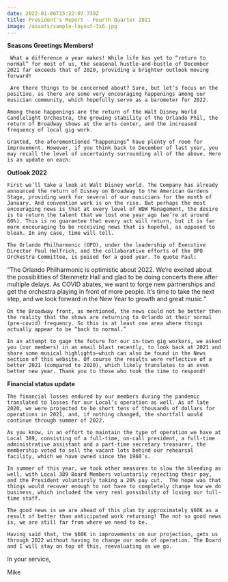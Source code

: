 ```yaml
---
date: 2022-01-06T15:22:07.739Z
title: President's Report - Fourth Quarter 2021
image: /assets/sample-layout-3x6.jpg
---
```



**Seasons Greetings Members!**

	 What a difference a year makes! While life has yet to “return to normal” for most of us, the seasonal hustle-and-bustle of December 2021 far exceeds that of 2020, providing a brighter outlook moving forward!

	 Are there things to be concerned about? Sure, but let’s focus on the positive, as there are some very encouraging happenings among our musician community, which hopefully serve as a barometer for 2022.

	Among those happenings are the return of the Walt Disney World Candlelight Orchestra, the growing stability of the Orlando Phil, the return of Broadway shows at the arts center, and the increased frequency of local gig work.

 	Granted, the aforementioned “happenings” have plenty of room for improvement. However, if you think back to December of last year, you may recall the level of uncertainty surrounding all of the above. Here is an update on each:



**Outlook 2022**

	First we’ll take a look at Walt Disney world. The Company has already announced the return of Disney on Broadway to the American Gardens Stage, providing work for several of our musicians for the month of January. And convention work is on the rise. But perhaps the most encouraging news is that at every level of WDW Management, the desire is to return the talent that we lost one year ago (we’re at around 60%). This is no guarantee that every act will return, but it is far more encouraging to be receiving news that is hopeful, as opposed to bleak. In any case, time will tell. 

	The Orlando Philharmonic (OPO), under the leadership of Executive Director Paul Helfrich, and the collaborative efforts of the OPO Orchestra Committee, is poised for a good year. To quote Paul:

“The Orlando Philharmonic is optimistic about 2022. We’re excited about the possibilities of Steinmetz Hall and glad to be doing concerts there after multiple delays. As COVID abates, we want to forge new partnerships and get the orchestra playing in front of more people. It’s time to take the next step, and we look forward in the New Year to growth and great music.”

	On the Broadway front, as mentioned, the news could not be better then the reality that the shows are returning to Orlando at their normal (pre-covid) frequency. So this is at least one area where things actually appear to be “back to normal.”

	In an attempt to gage the future for our in-town gig workers, we asked you (our members) in an email blast recently, to look back at 2021 and share some musical highlights—which can also be found in the News section of this website. Of course the results were reflective of a better 2021 (compared to 2020), which likely translates to an even better new year. Thank you to those who took the time to respond!    



**Financial status update**

	The financial losses endured by our members during the pandemic translated to losses for our Local’s operation as well. As of late 2020, we were projected to be short tens of thousands of dollars for operations in 2021, and, if nothing changed, the shortfall would continue through summer of 2022.

 	As you know, in an effort to maintain the type of operation we have at Local 389, consisting of a full-time, on-call president, a full-time administrative assistant and a part-time secretary treasurer, the membership voted to sell the vacant lots behind our rehearsal facility, which we have owned since the 1960’s.  

	In summer of this year, we took other measures to slow the bleeding as well, with Local 389 Board Members voluntarily rejecting their pay, and the President voluntarily taking a 20% pay cut.  The hope was that things would recover enough to not have to completely change how we do business, which included the very real possibility of losing our full-time staff. 

	The good news is we are ahead of this plan by approximately $60K as a result of better than anticipated work returning! The not so good news is, we are still far from where we need to be.

	Having said that, the $60K in improvements on our projection, gets us through 2022 without having to change our mode of operation. The Board and I will stay on top of this, reevaluating as we go.



In your service,



Mike
